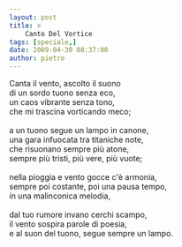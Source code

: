 ```yaml
---
layout: post
title: >
    Canto Del Vortice
tags: [speciale,]
date: 2009-04-30 08:37:00
author: pietro
---
```

Canta il vento, ascolto il suono<br/>di un sordo tuono senza eco,<br/>un caos vibrante senza tono,<br/>che mi trascina vorticando meco;<br/><br/>a un tuono segue un lampo in canone,<br/>una gara infuocata tra titaniche note,<br/>che risuonano sempre più atone,<br/>sempre più tristi, più vere, più vuote;<br/><br/>nella pioggia e vento gocce c'è armonia,<br/>sempre poi costante, poi una pausa tempo,<br/>in una malinconica melodia,<br/><br/>dal tuo rumore invano cerchi scampo,<br/>il vento sospira parole di poesia,<br/>e al suon del tuono, segue sempre un lampo.
